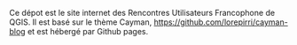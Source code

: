 Ce dépot est le site internet des Rencontres Utilisateurs Francophone de QGIS. Il est basé sur le thème Cayman, https://github.com/lorepirri/cayman-blog et est hébergé par Github pages.


